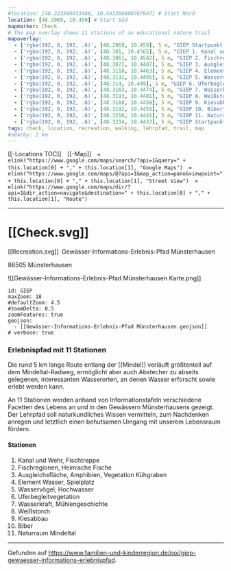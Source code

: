 ```yaml
---
#location: [48.323380433488, 10.443368000767947] # Start Nord
location: [48.2969, 10.459] # Start Süd
mapmarker: Check
# The map overlay shows 11 stations of an educational nature trail
mapoverlay:
  - ['rgba(192, 0, 192, .6)', [48.2969, 10.459], 5 m, "GIEP Startpunkt Süd"]
  - ['rgba(192, 0, 192, .6)', [48.301, 10.4565], 5 m, "GIEP 1. Kanal und Wehr, Fischtreppe"]
  - ['rgba(192, 0, 192, .6)', [48.3061, 10.4542], 5 m, "GIEP 2. Fischregionen, Heimische Fische"]
  - ['rgba(192, 0, 192, .6)', [48.3072, 10.4487], 5 m, "GIEP 3. Ausgleichsfläche, Amphibien, Vegetation Kühgraben"]
  - ['rgba(192, 0, 192, .6)', [48.3118, 10.4463], 5 m, "GIEP 4. Element Wasser, Spielplatz"]
  - ['rgba(192, 0, 192, .6)', [48.3131, 10.4495], 5 m, "GIEP 5. Wasservögel, Hochwasser"]
  - ['rgba(192, 0, 192, .6)', [48.314, 10.449], 5 m, "GIEP 6. Uferbegleitvegetation"]
  - ['rgba(192, 0, 192, .6)', [48.3163, 10.4474], 5 m, "GIEP 7. Wasserkraft, Mühlengeschichte"]
  - ['rgba(192, 0, 192, .6)', [48.3193, 10.4481], 5 m, "GIEP 8. Weißstorch"]
  - ['rgba(192, 0, 192, .6)', [48.3188, 10.4458], 5 m, "GIEP 9. Kiesabbau"]
  - ['rgba(192, 0, 192, .6)', [48.3192, 10.4455], 5 m, "GIEP 10. Biber"]
  - ['rgba(192, 0, 192, .6)', [48.3216, 10.4441], 5 m, "GIEP 11. Naturraum Mindeltal"]
  - ['rgba(192, 0, 192, .6)', [48.3234, 10.4437], 5 m, "GIEP Startpunkt Nord"]
tags: check, location, recreation, walking, lehrpfad, trail, map
#nearby: 2 km
---
```



[[-Locations TOC]] [[-Map]] `= elink("https://www.google.com/maps/search/?api=1&query=" + this.location[0] + "," + this.location[1], "Google Maps")` `= elink("https://www.google.com/maps/@?api=1&map_action=pano&viewpoint=" + this.location[0] + "," + this.location[1], "Street View")` `= elink("https://www.google.com/maps/dir/?api=1&dir_action=navigate&destination=" + this.location[0] + "," + this.location[1], "Route")`

---
# [[Check.svg]] 
[[Recreation.svg]] Gewässer-Informations-Erlebnis-Pfad Münsterhausen


86505 Münsterhausen


![[Gewässer-Informations-Erlebnis-Pfad Münsterhausen Karte.png]]

```leaflet
id: GIEP
maxZoom: 18
#defaultZoom: 4.5
#zoomDelta: 0.5
zoomFeatures: true
geojson: 
  - [[Gewässer-Informations-Erlebnis-Pfad Münsterhausen.geojson]]
# verbose: true
```
### Erlebnispfad mit 11 Stationen


Die rund 5 km lange Route entlang der [[Mindel]] verläuft größtenteil auf dem Mindeltal-Radweg, ermöglicht aber auch Abstecher zu abseits gelegenen, interessanten Wasserorten, an denen Wasser erforscht sowie erlebt werden kann.  
  
An 11 Stationen werden anhand von Informationstafeln verschiedene Facetten des Lebens an und in den Gewässern Münsterhausens gezeigt. Der Lehrpfad soll naturkundliches Wissen vermitteln, zum Nachdenken anregen und letztlich einen behutsamen Umgang mit unserem Lebensraum fördern.

#### Stationen

1. Kanal und Wehr, Fischtreppe
2. Fischregionen, Heimische Fische
3. Ausgleichsfläche, Amphibien, Vegetation Kühgraben
4. Element Wasser, Spielplatz
5. Wasservögel, Hochwasser
6. Uferbegleitvegetation
7. Wasserkraft, Mühlengeschichte
8. Weißstorch
9. Kiesabbau
10. Biber
11. Naturraum Mindeltal




---

Gefunden auf <https://www.familien-und-kinderregion.de/poi/giep-gewaesser-informations-erlebnispfad>.
